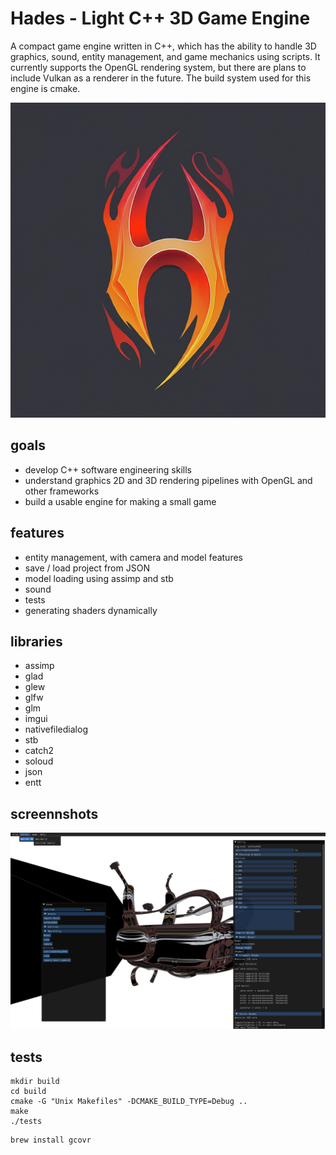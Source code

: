 # Hades - Light C++ 3D Game Engine 

A compact game engine written in C++, which has the ability to handle 3D graphics, sound, entity management, and game mechanics using scripts. It currently supports the OpenGL rendering system, but there are plans to include Vulkan as a renderer in the future. The build system used for this engine is cmake.

![logo](docs/logo.jpeg)

## goals
 * develop C++ software engineering skills
 * understand graphics 2D and 3D rendering pipelines with OpenGL and other frameworks
 * build a usable engine for making a small game 

## features

 * entity management, with camera and model features
 * save / load project from JSON
 * model loading using assimp and stb
 * sound 
 * tests 
 * generating shaders dynamically

## libraries

 * assimp
 * glad
 * glew
 * glfw
 * glm
 * imgui
 * nativefiledialog
 * stb
 * catch2
 * soloud
 * json
 * entt

## screennshots

![Screen](docs/screen.jpg)

## tests 

```
mkdir build
cd build
cmake -G "Unix Makefiles" -DCMAKE_BUILD_TYPE=Debug ..
make
./tests
```

```
brew install gcovr
```


